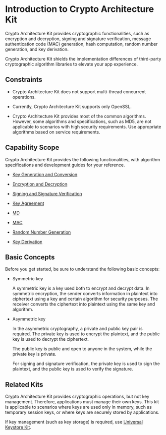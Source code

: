 # Introduction to Crypto Architecture Kit

<!--Kit: Crypto Architecture Kit-->
<!--Subsystem: Security-->
<!--Owner: @zxz--3-->
<!--Designer: @lanming-->
<!--Tester: @PAFT-->
<!--Adviser: @zengyawen-->

Crypto Architecture Kit provides cryptographic functionalities, such as encryption and decryption, signing and signature verification, message authentication code (MAC) generation, hash computation, random number generation, and key derivation.

Crypto Architecture Kit shields the implementation differences of third-party cryptographic algorithm libraries to elevate your app experience.

## Constraints

- Crypto Architecture Kit does not support multi-thread concurrent operations.

- Currently, Crypto Architecture Kit supports only OpenSSL.

- Crypto Architecture Kit provides most of the common algorithms. However, some algorithms and specifications, such as MD5, are not applicable to scenarios with high security requirements. Use appropriate algorithms based on service requirements.

## Capability Scope

Crypto Architecture Kit provides the following functionalities, with algorithm specifications and development guides for your reference.

- [Key Generation and Conversion](crypto-key-generation-conversion-overview.md)

- [Encryption and Decryption](crypto-encryption-decryption-overview.md)

- [Signing and Signature Verification](crypto-sign-sig-verify-overview.md)

- [Key Agreement](crypto-key-agreement-overview.md)

- [MD](crypto-generate-message-digest-overview.md)

- [MAC](crypto-compute-mac-overview.md)

- [Random Number Generation](crypto-generate-random-number.md)

- [Key Derivation](crypto-key-derivation-overview.md)

## Basic Concepts

Before you get started, be sure to understand the following basic concepts:

- Symmetric key
  
  A symmetric key is a key used both to encrypt and decrypt data. In symmetric encryption, the sender converts information in plaintext into ciphertext using a key and certain algorithm for security purposes. The receiver converts the ciphertext into plaintext using the same key and algorithm.

- Asymmetric key
  
  In the asymmetric cryptography, a private and public key pair is required. The private key is used to encrypt the plaintext, and the public key is used to decrypt the ciphertext.

  The public key is public and open to anyone in the system, while the private key is private.

  For signing and signature verification, the private key is used to sign the plaintext, and the public key is used to verify the signature.

## Related Kits

Crypto Architecture Kit provides cryptographic operations, but not key management. Therefore, applications must manage their own keys. This kit is applicable to scenarios where keys are used only in memory, such as temporary session keys, or where keys are securely stored by applications.

If key management (such as key storage) is required, use [Universal Keystore Kit](../UniversalKeystoreKit/huks-overview.md).
